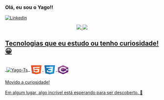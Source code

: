 ### Olá, eu sou o Yago!!

[![Linkedin](	https://img.shields.io/badge/LinkedIn-0077B5?style=for-the-badge&logo=linkedin&logoColor=white)](https://www.linkedin.com/in/yago-souza/)

<div align="center">
  <a href="https://github.com/yago-souza">
  <img height="180em" src="https://github-readme-stats.vercel.app/api?username=yago-souza&show_icons=true&theme=dark&include_all_commits=true&count_private=true"/>
  <img height="180em" src="https://github-readme-stats.vercel.app/api/top-langs/?username=yago-souza&layout=compact&langs_count=7&theme=dark"/>
</div>

## Tecnologias que eu estudo ou tenho curiosidade!😀
  <div style="display: inline_block"><br>
  <img aling="center" alt "PHP" src="https://img.shields.io/badge/PHP-777BB4?style=for-the-badge&logo=php&logoColor=white"/>
  <img align="center" alt="Yago-Ts" height="30" width="40" src="https://cdn.jsdelivr.net/gh/devicons/devicon/icons/oracle/oracle-original.svg">
  <img aling="center" alt "JavaScript" src="https://img.shields.io/badge/JavaScript-F7DF1E?style=for-the-badge&logo=javascript&logoColor=black"/>
  <img align="center" alt="Yago-HTML" height="30" width="40" src="https://raw.githubusercontent.com/devicons/devicon/master/icons/html5/html5-original.svg">
  <img align="center" alt="Yago-CSS" height="30" width="40" src="https://raw.githubusercontent.com/devicons/devicon/master/icons/css3/css3-original.svg">
  <img align="center" alt="Yago-Csharp" height="30" width="40" src="https://raw.githubusercontent.com/devicons/devicon/master/icons/csharp/csharp-original.svg">
</div>
<br>
Movido a curiosidade! <br><br>
Em algum lugar, algo incrível está esperando para ser descoberto. 🌌
